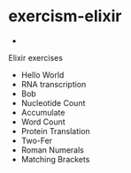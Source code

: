 # exercism-elixir
-
Elixir exercises
- Hello World
- RNA transcription
- Bob
- Nucleotide Count
- Accumulate
- Word Count
- Protein Translation
- Two-Fer
- Roman Numerals
- Matching Brackets
